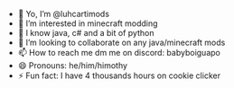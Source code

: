 - 👋 Yo, I’m @luhcartimods
- 👀 I’m interested in minecraft modding 
- 🌱 I know java, c# and a bit of python
- 💞️ I’m looking to collaborate on any java/minecraft mods
- 📫 How to reach me dm me on discord: babyboiguapo
- 😄 Pronouns: he/him/himothy
- ⚡ Fun fact: I have 4 thousands hours on cookie clicker

<!---
luhcartimods/luhcartimods is a ✨ special ✨ repository because its `README.md` (this file) appears on your GitHub profile.
You can click the Preview link to take a look at your changes.
--->
